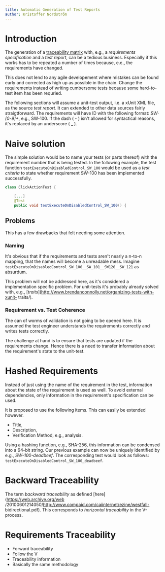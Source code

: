 ```yaml
---
title: Automatic Generation of Test Reports
author: Kristoffer Nordström
---
```


# Introduction

The generation of a [traceability
matrix](https://en.wikipedia.org/wiki/Traceability_matrix) with, e.g., a
*requirements specification* and a *test report*, can be a tedious business.
Especially if this works has to be repeated a number of times because, e.e.,
the requirements have changed.

This does not lend to any agile developement where mistakes can be found early
and corrected as high up as possible in the chain. Change the requirements
instead of writing cumbersome tests because some hard-to-test item has been
requried.

The following sections will assume a unit-test output, i.e. a xUnit XML file,
as the source *test report*. It can extended to other data sources fairly
straigtforward. The requirements will have ID with the following format:
*SW-[0-9]+*, e.g., SW-100. If the dash ( - ) isn't allowed for syntactical
reasons, it's replaced by an underscore ( _ ).

# Naive solution

The simple solution would be to name your tests (or parts thereof) with the
requirement number that is being tested.  In the following example, the test
function `testExecuteOnDisabledControl_SW_100` would be used as a *test
criteria* to state whether requirement SW-100 has been implemented
successfully.

```java
class ClickActionTest {

    [...]
    @Test
    public void testExecuteOnDisabledControl_SW_100() {
```


## Problems

This has a few drawbacks that felt needing some attention. 

### Naming

It's obvious that if the requirements and tests aren't nearly a n-to-n
mapping, that the names will become a unreadable mess. Imagine
`testExecuteOnDisabledControl_SW_100__SW_101__SW120__SW_121` as absurdum.

This problem will not be addressed here, as it's considered a implementation
specific problem. For unit-tests it's probably already solved with, e.g.,
[*traits*](http://www.brendanconnolly.net/organizing-tests-with-xunit-
traits/).

### Requirement vs. Test Coherence

The can of worms of validation is not going to be opened here. It is assumed
the test engineer understands the requirements correctly and writes tests correctly.

The challenge at hand is to ensure that tests are updated if the requirements
change. Hence there is a need to transfer information about the requirement's
state to the unit-test.


# Hashed Requirements

Instead of just using the name of the requirement in the test, information
about the state of the requirement is used as well. To avoid external
dependencies, only information in the requirement's specification can be used.

It is proposed to use the following items. This can easily be extended however.

* Title,
* Description,
* Verification Method, e.g., analysis.

Using a hashing function, e.g., SHA-256, this information can be condensed
into a 64-bit string. Our previous example can now be uniquely identified 
by e.g., *SW-100-deadbeef*. The corresponding test would look as follows: 
`testExecuteOnDisabledControl_SW_100_deadbeef`.


# Backward Traceability 

The term *backward traceability* as defined [here](https://web.archive.org/web
/20100601214050/http://www.compaid.com/caiinternet/ezine/westfall-
bidirectional.pdf).  This corresponds to *horizontal traceability* in the V-process.


# Requirements Traceability 

* Forward traceability
* Follow the V
* Traceability information
* Basically the same methodology


